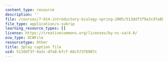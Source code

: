 ```yaml
---
content_type: resource
description: ''
file: /courses/7-014-introductory-biology-spring-2005/513ddf3f9a3cdfa8bfcf68c57376907c_EO9SMD6fIsI.srt
file_type: application/x-subrip
learning_resource_types: []
license: https://creativecommons.org/licenses/by-nc-sa/4.0/
ocw_type: OCWFile
resourcetype: Other
title: 3play caption file
uid: 513ddf3f-9a3c-dfa8-bfcf-68c57376907c
---
```

